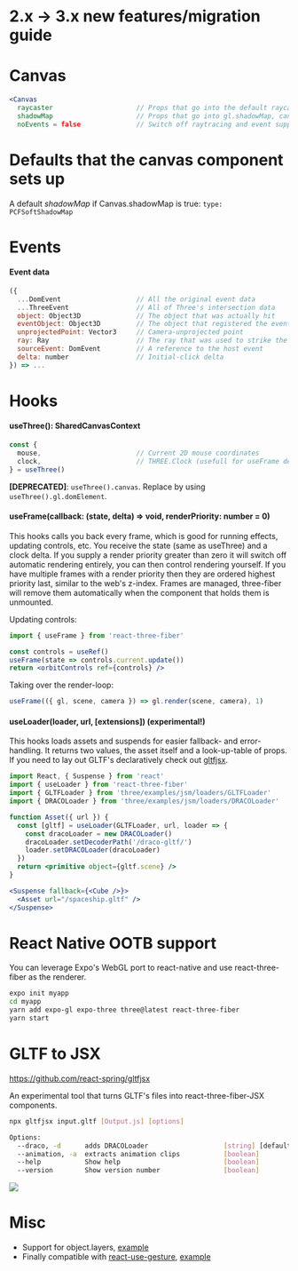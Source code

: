 # 2.x -> 3.x new features/migration guide

# Canvas

```jsx
<Canvas
  raycaster                     // Props that go into the default raycaster
  shadowMap                     // Props that go into gl.shadowMap, can also be set true for PCFsoft
  noEvents = false              // Switch off raytracing and event support
```

# Defaults that the canvas component sets up

A default _shadowMap_ if Canvas.shadowMap is true: `type: PCFSoftShadowMap`

# Events

#### Event data

```jsx
({
  ...DomEvent                   // All the original event data
  ...ThreeEvent                 // All of Three's intersection data
  object: Object3D              // The object that was actually hit
  eventObject: Object3D         // The object that registered the event
  unprojectedPoint: Vector3     // Camera-unprojected point
  ray: Ray                      // The ray that was used to strike the object
  sourceEvent: DomEvent         // A reference to the host event
  delta: number                 // Initial-click delta
}) => ...
```

# Hooks

#### useThree(): SharedCanvasContext

```jsx
const {
  mouse,                        // Current 2D mouse coordinates
  clock,                        // THREE.Clock (usefull for useFrame deltas)
} = useThree()
```

**[DEPRECATED]**: `useThree().canvas`. Replace by using `useThree().gl.domElement`.

#### useFrame(callback: (state, delta) => void, renderPriority: number = 0)

This hooks calls you back every frame, which is good for running effects, updating controls, etc. You receive the state (same as useThree) and a clock delta. If you supply a render priority greater than zero it will switch off automatic rendering entirely, you can then control rendering yourself. If you have multiple frames with a render priority then they are ordered highest priority last, similar to the web's z-index. Frames are managed, three-fiber will remove them automatically when the component that holds them is unmounted.

Updating controls:

```jsx
import { useFrame } from 'react-three-fiber'

const controls = useRef()
useFrame(state => controls.current.update())
return <orbitControls ref={controls} />
```

Taking over the render-loop:

```jsx
useFrame(({ gl, scene, camera }) => gl.render(scene, camera), 1)
```

#### useLoader(loader, url, [extensions]) (experimental!)

This hooks loads assets and suspends for easier fallback- and error-handling. It returns two values, the asset itself and a look-up-table of props. If you need to lay out GLTF's declaratively check out [gltfjsx](https://github.com/react-spring/gltfjsx).

```jsx
import React, { Suspense } from 'react'
import { useLoader } from 'react-three-fiber'
import { GLTFLoader } from 'three/examples/jsm/loaders/GLTFLoader'
import { DRACOLoader } from 'three/examples/jsm/loaders/DRACOLoader'

function Asset({ url }) {
  const [gltf] = useLoader(GLTFLoader, url, loader => {
    const dracoLoader = new DRACOLoader()
    dracoLoader.setDecoderPath('/draco-gltf/')
    loader.setDRACOLoader(dracoLoader)
  })
  return <primitive object={gltf.scene} />
}

<Suspense fallback={<Cube />}>
  <Asset url="/spaceship.gltf" />
</Suspense>
```

# React Native OOTB support

You can leverage Expo's WebGL port to react-native and use react-three-fiber as the renderer.

```bash
expo init myapp
cd myapp
yarn add expo-gl expo-three three@latest react-three-fiber
yarn start
```

# GLTF to JSX

https://github.com/react-spring/gltfjsx

An experimental tool that turns GLTF's files into react-three-fiber-JSX components.

```bash
npx gltfjsx input.gltf [Output.js] [options]

Options:
  --draco, -d      adds DRACOLoader                   [string] [default: "/draco-gltf/"]
  --animation, -a  extracts animation clips           [boolean]
  --help           Show help                          [boolean]
  --version        Show version number                [boolean]
```

<img src="https://i.imgur.com/DmdTMcL.gif" />

# Misc

- Support for object.layers, [example](https://codesandbox.io/s/react-three-fiber-gltf-loader-animations-w633u)
- Finally compatible with [react-use-gesture](https://github.com/react-spring/react-use-gesture), [example](https://codesandbox.io/s/react-three-fiber-gestures-dh2jc)